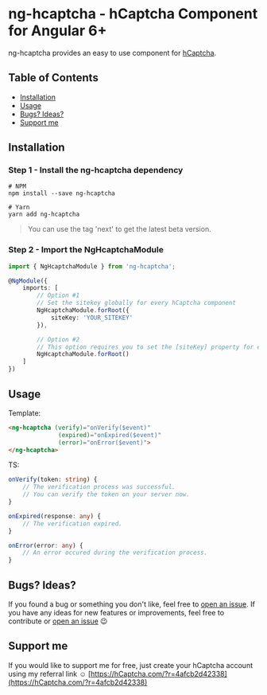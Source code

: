 # ng-hcaptcha - hCaptcha Component for Angular 6+

ng-hcaptcha provides an easy to use component for [hCaptcha](https://hcaptcha.com).

## Table of Contents

- [Installation](#installation)
- [Usage](#usage)
- [Bugs? Ideas?](#bugs-ideas)
- [Support me](#support-me)

## Installation

### Step 1 - Install the ng-hcaptcha dependency

```shell
# NPM
npm install --save ng-hcaptcha

# Yarn
yarn add ng-hcaptcha
```

> You can use the tag 'next' to get the latest beta version.

### Step 2 - Import  the NgHcaptchaModule
```ts
import { NgHcaptchaModule } from 'ng-hcaptcha';

@NgModule({
    imports: [
        // Option #1
        // Set the sitekey globally for every hCaptcha component
        NgHcaptchaModule.forRoot({
            siteKey: 'YOUR_SITEKEY'
        }),

        // Option #2
        // This option requires you to set the [siteKey] property for every hCaptcha component
        NgHcaptchaModule.forRoot()
    ]
})
```

## Usage

Template:
```html
<ng-hcaptcha (verify)="onVerify($event)"
              (expired)="onExpired($event)"
              (error)="onError($event)">
</ng-hcaptcha>
```

TS:
```ts
onVerify(token: string) {
    // The verification process was successful.
    // You can verify the token on your server now.
}

onExpired(response: any) {
    // The verification expired.
}

onError(error: any) {
    // An error occured during the verification process.
}
```

## Bugs? Ideas?

If you found a bug or something you don't like, feel free to [open an issue](https://github.com/leNicDev/ng-hcaptcha/issues/new). If you have any ideas for new features or improvements, feel free to contribute or [open an issue](https://github.com/leNicDev/ng-hcaptcha/issues/new) :wink:

## Support me

If you would like to support me for free, just create your hCaptcha account using my referral link :relaxed:
[https://hCaptcha.com/?r=4afcb2d42338](https://hCaptcha.com/?r=4afcb2d42338)